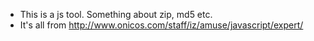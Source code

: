 - This is a js tool. Something about zip, md5 etc.
- It's all from http://www.onicos.com/staff/iz/amuse/javascript/expert/

